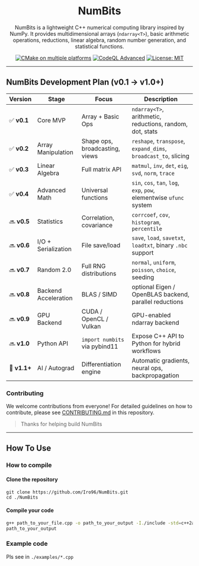<div align="center">
  
# NumBits

NumBits is a lightweight C++ numerical computing library inspired by NumPy. It provides multidimensional arrays (`ndarray<T>`), basic arithmetic operations, reductions, linear algebra, random number generation, and statistical functions.

[![CMake on multiple platforms](https://github.com/Iro96/NumBits/actions/workflows/cmake-multi-platform.yml/badge.svg?branch=main)](https://github.com/Iro96/NumBits/actions/workflows/cmake-multi-platform.yml)
[![CodeQL Advanced](https://github.com/Iro96/NumBits/actions/workflows/codeql.yml/badge.svg)](https://github.com/Iro96/NumBits/actions/workflows/codeql.yml)
[![License: MIT](https://img.shields.io/badge/License-MIT-blue.svg)](https://opensource.org/licenses/MIT)

</div>

---

## NumBits Development Plan (v0.1 → v1.0+)

| Version      | Stage                | Focus                          | Description                                                          |
| ------------ | -------------------- | ------------------------------ | -------------------------------------------------------------------- |
| ✅ **v0.1**  | Core MVP             | Array + Basic Ops              | `ndarray<T>`, arithmetic, reductions, random, dot, stats             |
| ✅ **v0.2**  | Array Manipulation   | Shape ops, broadcasting, views | `reshape`, `transpose`, `expand_dims`, `broadcast_to`, slicing       |
| ✅ **v0.3**  | Linear Algebra       | Full matrix API                | `matmul`, `inv`, `det`, `eig`, `svd`, `norm`, `trace`                |
| ✅ **v0.4**  | Advanced Math        | Universal functions            | `sin`, `cos`, `tan`, `log`, `exp`, `pow`, elementwise `ufunc` system |
| 🔜 **v0.5**  | Statistics           | Correlation, covariance        | `corrcoef`, `cov`, `histogram`, `percentile`                         |
| 🔜 **v0.6**  | I/O + Serialization  | File save/load                 | `save`, `load`, `savetxt`, `loadtxt`, binary `.nbc` support          |
| 🔜 **v0.7**  | Random 2.0           | Full RNG distributions         | `normal`, `uniform`, `poisson`, `choice`, seeding                    |
| 🔜 **v0.8**  | Backend Acceleration | BLAS / SIMD                    | optional Eigen / OpenBLAS backend, parallel reductions               |
| 🔜 **v0.9**  | GPU Backend          | CUDA / OpenCL / Vulkan         | GPU-enabled ndarray backend                                          |
| 🔜 **v1.0**  | Python API           | `import numbits` via pybind11  | Expose C++ API to Python for hybrid workflows                        |
| 🌟 **v1.1+** | AI / Autograd        | Differentiation engine         | Automatic gradients, neural ops, backpropagation                     |

### Contributing

We welcome contributions from everyone! For detailed guidelines on how to contribute, please see [CONTRIBUTING.md](https://github.com/Iro96/NumBits/blob/main/.github/CONTRIBUTING.md) in this repository.  
> Thanks for helping build NumBits

---

## How To Use

### How to compile

#### Clone the repository

```bah
git clone https://github.com/Iro96/NumBits.git
cd ./NumBits
```

#### Compile your code

```bash
g++ path_to_your_file.cpp -o path_to_your_output -I./include -std=c++2a
path_to_your_output
```

### Example code 
Pls see in `./examples/*.cpp`
